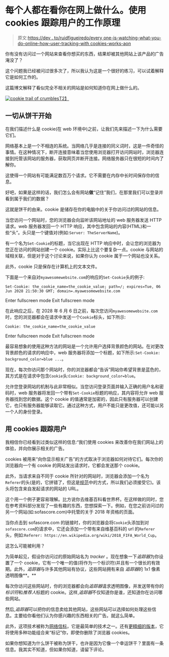 # 每个人都在看你在网上做什么。使用 cookies 跟踪用户的工作原理

> 原文:[https://dev . to/ruidfigueiredo/every one-is-watching-what-you-do-online-how-user-tracking-with cookies-works-aon](https://dev.to/ruidfigueiredo/everyone-is-watching-what-you-do-online-how-user-tracking-with-cookies-works-aon)

你有没有访问过一个网站来查看你想买的东西，结果却被其他网站上该产品的广告淹没了？

这个问题我已经被问过很多次了，所以我认为这是一个很好的练习，可以试着解释它是如何工作的。

这篇博文解释了看似完全不相关的网站是如何知道你在网上做什么的。

[![cookie trail of crumbles](../Images/cf551134b64765c39dcebd1be0781fe4.png)T2】](https://res.cloudinary.com/practicaldev/image/fetch/s---nsLkTUO--/c_limit%2Cf_auto%2Cfl_progressive%2Cq_auto%2Cw_880/https://www.blinkingcaret.com/wp-content/uploads/2018/06/cookie-trail-of-crumbes.jpg)

## 一切从饼干开始

在我们描述什么是 cookie(在 web 环境中)之前，让我们先来描述一下为什么需要它们。

网络基本上是一个不相连的系统。当网络几乎是连接的同义词时，这是一件奇怪的事情。在这种情况下，断开连接意味着当您使用浏览器打开访问网站时，浏览器连接到托管该网站的服务器，获取网页并断开连接。网络服务器只在很短的时间内了解你。

这使得一个网站有可能满足数百万个请求。它不需要在内存中长时间保存你的信息。

好吧，如果是这样的话，我们怎么会有网站**做**“记住”我们，在那里我们可以登录并看到属于我们的数据？

这就是饼干的由来。cookie 是储存在你的电脑中的关于你访问过的网站的信息。

当您访问一个网站时，您的浏览器会向监听该网站地址的 web 服务器发送 HTTP 请求。web 服务器发回一个 HTTP 响应，其中包含网站的内容(HTML)和一些“头”。头只是一个键值对(例如:`Server: TheServerName`)。

有一个名为`Set-Cookie`的标题，当它出现在 HTTP 响应中时，会让您的浏览器为您正在访问的网站创建一个 cookie。实际上比这个要复杂一点。cookie 与网站的域相关联，但是对于这个讨论来说，如果你认为 cookie 属于一个网站也没关系。

此外，cookie 只是保存在计算机上的文本文件。

下面是一个来自对`myawesomewebsite.com`的响应的`Set-Cookie`头的例子:

```
Set-Cookie: the_cookie_name=the_cookie_value; path=/; expires=Tue, 06 Jun 2028 21:50:30 GMT; domain=.myawesomewebsite.com 
```

Enter fullscreen mode Exit fullscreen mode

在此响应之后，在 2028 年 6 月 6 日之前，每次您访问`myawesomewebsite.com`时，您的浏览器都会在请求中发送一个`Cookie`标头，如下所示:

```
Cookie: the_cookie_name=the_cookie_value 
```

Enter fullscreen mode Exit fullscreen mode

最容易想象的使用这种方法的网站是一个允许用户选择背景颜色的网站。在对更改背景颜色的请求的响应中，web 服务器将添加一个标题，如下所示:`Set-Cookie: background_color=blue ...`。

现在，每次你访问那个网站时，你的浏览器都会“告诉”网站你希望背景是蓝色的，其方式是在请求中包含`Cookie`头:`Cookie: background_color=blue`。

允许您登录网站的机制与此非常相似。当您访问登录页面并输入正确的用户名和密码时，web 服务器将发回一个带有`Set-Cookie`标题的响应，其内容将允许 web 服务器找到您的数据。这个 cookie 的值通常是加密的，因此只有服务器可以创建它，也只有服务器能够读取它。通过这种方式，用户不能只是更改值，还可能以另一个人的身份登录。

## 用 cookies 跟踪用户

我相信你已经看到过类似这样的信息:“我们使用 cookies 来改善你在我们网站上的体验，并向你展示相关的广告。

cookies 被用来“向你显示相关广告”的方式取决于浏览器如何对待它们。每次你的浏览器向一个有 cookie 的网站发出请求时，它都会发送那个 cookie。

此外，当请求来自不同于 cookie 所针对的网站时，浏览器会添加一个名为`Referer`的头(是的，它拼错了，但这是[规范](https://developer.mozilla.org/en-US/docs/Web/HTTP/Headers/Referer)中的方式，所以我们必须接受它)。该头将包含来自发起请求的网站的 URL。

这个用一个例子更容易理解。比方说你去维基百科看世界杯。在这样做的同时，您在参考资料部分发现了一些有趣的东西，您想探索一下。例如，在您之前访问过的另一个网站(如:sofascore.com)中托管的关于 2018 年资格的页面。

当你点击到 sofascore.com 的链接时，你的浏览器会将`Cookie`头添加到对`sofascore.com`的请求中，它还会添加一个带有来自维基百科的 url 的`Referer`头，例如:`Referer: https://en.wikipedia.org/wiki/2018_FIFA_World_Cup`。

这怎么可能被利用？

为简单起见，假设你访问过的原始网站名为 *tracker* 。现在想象一下*追踪器*为你设置了一个 cookie，它有一个唯一的值(将作为一个标识符)并且有一个很长的有效期。此外，*追踪器*与许多其他网站有协议，这些网站拥有来自 *追踪器*的 1x1 像素透明图像**。**

每次你访问这些网站时，你的浏览器都会向*追踪器*请求透明图像，并发送带有你的*标识符*和*推荐人*标题的 cookie。这样,*追踪器*不仅知道你是谁，还知道你在访问哪些网站。

然后,*追踪器*可以把你的信息卖给其他网站，这些网站可以选择如何处理这些信息。主要给你看他们认为你感兴趣的东西相关的广告。就这么简单。

此外，这项技术被称为[网络信标](https://en.wikipedia.org/wiki/Web_beacon)，它是最简单的技术之一。还有[更精细的版本](https://en.wikipedia.org/wiki/Evercookie)，它将使用多种功能组合来“标记”你，即使你删除了浏览器 cookies。

如果你想知道为什么饼干被称为饼干，也许是因为它像一个幸运饼干？里面有一条信息。我其实不知道，但如果你知道，请留下评论。